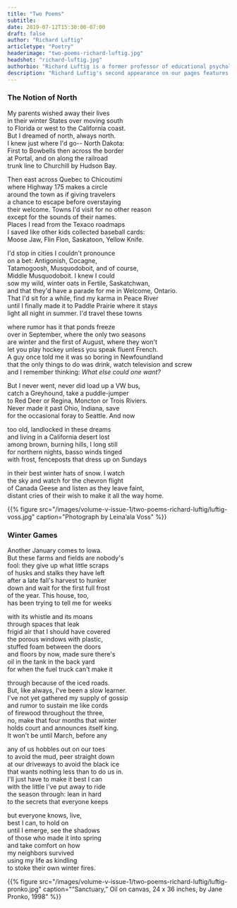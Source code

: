 ```yaml
---
title: "Two Poems"
subtitle:
date: 2019-07-12T15:30:00-07:00
draft: false
author: "Richard Luftig"
articletype: "Poetry"
headerimage: "two-poems-richard-luftig.jpg"
headshot: "richard-luftig.jpg"
authorbio: "Richard Luftig is a former professor of educational psychology and special education at [Miami University in Ohio](https://www.miami.miamioh.edu) now residing in California. He is a recipient of the Cincinnati Post-Corbett Foundation Award for Literature. His poems have appeared in numerous literary journals in the U.S. and internationally in Canada, Australia, Europe, and Asia. Two of his poems recently appeared in [*Realms of the Mothers: the First Decade of Dos Madres Press*](https://www.dosmadres.com/shop/realms-of-the-mothers-the-first-decade-of-dos-madres-press), and *Rootstalk* published three of his poems in its [Fall 2017 issue](https://rootstalk.grinnell.edu/article/three-poems)."
description: "Richard Luftig's second appearance on our pages features an imagined road trip, and the solace of endurance in winter."
---
```


### The Notion of North

My parents wished away their lives  
in their winter States over moving south  
to Florida or west to the California coast.  
But I dreamed of north, always north.  
I knew just where I'd go-- North Dakota:  
First to Bowbells then across the border  
at Portal, and on along the railroad  
trunk line to Churchill by Hudson Bay.

Then east across Quebec to Chicoutimi  
where Highway 175 makes a circle  
around the town as if giving travelers  
a chance to escape before overstaying  
their welcome. Towns I'd visit for no other reason  
except for the sounds of their names.  
Places I read from the Texaco roadmaps  
I saved like other kids collected baseball cards:  
Moose Jaw, Flin Flon, Saskatoon, Yellow Knife.

I'd stop in cities I couldn't pronounce  
on a bet: Antigonish, Cocagne,  
Tatamogoosh, Musquodoboit, and of course,  
Middle Musquodoboit. I knew I could  
sow my wild, winter oats in Fertile, Saskatchwan,  
and that they'd have a parade for me in Welcome, Ontario.  
That I'd sit for a while, find my karma in Peace River  
until I finally made it to Paddle Prairie where it stays  
light all night in summer. I'd travel these towns


where rumor has it that ponds freeze  
over in September, where the only two seasons  
are winter and the first of August, where they won't  
let you play hockey unless you speak fluent French.  
A guy once told me it was so boring in Newfoundland  
that the only things to do was drink, watch television and screw  
and I remember thinking: *What else could one want?*

But I never went, never did load up a VW bus,  
catch a Greyhound, take a puddle-jumper  
to Red Deer or Regina, Moncton or Trois Riviers.  
Never made it past Ohio, Indiana, save  
for the occasional foray to Seattle. And now

too old, landlocked in these dreams  
and living in a California desert lost  
among brown, burning hills, I long still  
for northern nights, basso winds tinged  
with frost, fenceposts that dress up on Sundays

in their best winter hats of snow. I watch  
the sky and watch for the chevron flight  
of Canada Geese and listen as they leave faint,  
distant cries of their wish to make it all the way home.

{{% figure src="/images/volume-v-issue-1/two-poems-richard-luftig/luftig-voss.jpg" caption="Photograph by Leina’ala Voss" %}}

### Winter Games

Another January comes to Iowa.  
But these farms and fields are nobody's  
fool: they give up what little scraps  
of husks and stalks they have left  
after a late fall's harvest to hunker  
down and wait for the first full frost  
of the year. This house, too,  
has been trying to tell me for weeks

with its whistle and its moans  
through spaces that leak  
frigid air that I should have covered  
the porous windows with plastic,  
stuffed foam between the doors  
and floors by now, made sure there's  
oil in the tank in the back yard  
for when the fuel truck can't make it

through because of the iced roads.  
But, like always, I've been a slow learner.  
I've not yet gathered my supply of gossip  
and rumor to sustain me like cords  
of firewood throughout the three,  
no, make that four months that winter  
holds court and announces itself king.  
It won't be until March, before any

any of us hobbles out on our toes  
to avoid the mud, peer straight down  
at our driveways to avoid the black ice  
that wants nothing less than to do us in.  
I'll just have to make it best I can  
with the little I've put away to ride  
the season through: lean in hard  
to the secrets that everyone keeps

but everyone knows, live,  
best I can, to hold on  
until I emerge, see the shadows  
of those who made it into spring  
and take comfort on how  
my neighbors survived  
using my life as kindling  
to stoke their own winter fires.

{{% figure src="/images/volume-v-issue-1/two-poems-richard-luftig/luftig-pronko.jpg" caption="“Sanctuary,” Oil on canvas, 24 x 36 inches,  by Jane Pronko, 1998" %}}